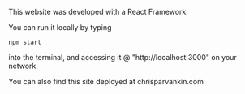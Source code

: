 This website was developed with a React Framework. 

You can run it locally by typing 

`npm start`

into the terminal, and accessing it @ "http://localhost:3000" on your network. 

You can also find this site deployed at chrisparvankin.com 


